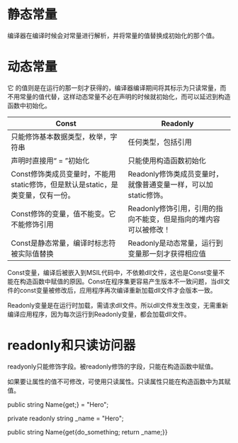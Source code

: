 # 静态常量

编译器在编译时候会对常量进行解析，并将常量的值替换成初始化的那个值。

# 动态常量

它 的值则是在运行的那一刻才获得的，编译器编译期间将其标示为只读常量，而不用常量的值代替，这样动态常量不必在声明的时候就初始化，而可以延迟到构造函数中初始化。

| Const                                                        | Readonly                                                     |
| ------------------------------------------------------------ | ------------------------------------------------------------ |
| 只能修饰基本数据类型，枚举，字符串                           | 任何类型，包括引用                                           |
| 声明时直接用“ = ”初始化                                      | 只能使用构造函数初始化                                       |
| Const修饰类成员变量时，不能用static修饰，但是默认是static，是类变量，仅有一份。 | Readonly修饰类成员变量时，就像普通变量一样，可以加static修饰。 |
| Const修饰的变量，值不能变。它不能修饰引用                    | Readonly修饰引用，引用的指向不能变，但是指向的堆内容可以被修改！ |
| Const是静态常量，编译时标志符被实际值替换                    | Readonly是动态常量，运行到变量那一刻才获得相应值             |

Const变量，编译后被嵌入到MSIL代码中，不依赖dll文件，这也是Const变量不能在构造函数中赋值的原因。Const在程序集更容易产生版本不一致问题，当dll文件的const变量被修改后，应用程序再次编译重新加载dll文件才会版本一致。

Readonly变量是在运行时加载，需请求dll文件。所以dll文件发生改变，无需重新编译应用程序，因为每次运行到Readonly变量，都会加载dll文件。

 # readonly和只读访问器

readyonly只能修饰字段。被readonly修饰的字段，只能在构造函数中赋值。

如果要让属性的值不可修改，可使用只读属性。只读属性只能在构造函数中为其赋值。

public string Name{get;} = "Hero";

private readonly string _name = "Hero";

public string Name{get{do_something; return _name;}}